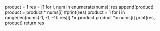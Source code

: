 product = 1
res = []
for i, num in enumerate(nums):
res.append(product)
product = product * nums[i]
#print(res)
product = 1
for i in range(len(nums)-1, -1, -1):
res[i] *= product
product *= nums[i]
print(res, product)
return res